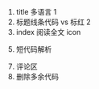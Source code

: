1. title 多语言 1
2. 标题线条代码 vs 标红 2
3. index 阅读全文 icon
<!-- 4. pjax 挂了 -->
5. 短代码解析
<!-- 6. 代码高亮 -->
7. 评论区
8. 删除多余代码